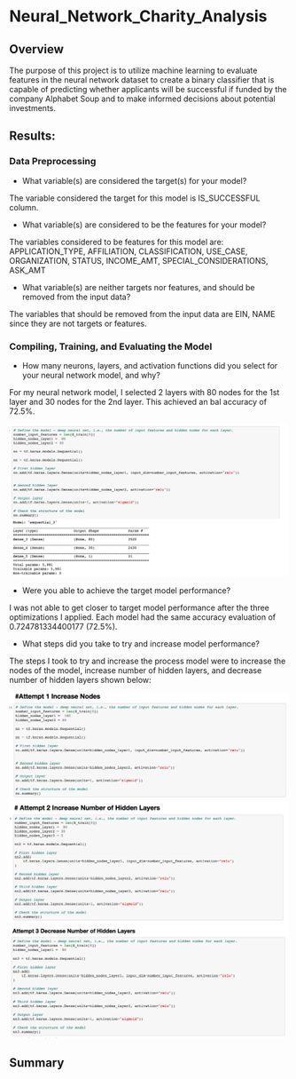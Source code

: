 # Neural_Network_Charity_Analysis

## Overview

The purpose of this project is to utilize machine learning to evaluate features in the neural network dataset to create a binary classifier that is capable of predicting whether applicants will be successful if funded by the company Alphabet Soup and to make informed decisions about potential investments. 

## Results: 
### Data Preprocessing
- What variable(s) are considered the target(s) for your model?

The variable considered the target for this model is IS_SUCCESSFUL column.

- What variable(s) are considered to be the features for your model?

The variables considered to be features for this model are: APPLICATION_TYPE, AFFILIATION, CLASSIFICATION, USE_CASE, ORGANIZATION, 
STATUS, INCOME_AMT, SPECIAL_CONSIDERATIONS, ASK_AMT

- What variable(s) are neither targets nor features, and should be removed from the input data?

The variables that should be removed from the input data are EIN, NAME since they are not targets or features. 


### Compiling, Training, and Evaluating the Model

- How many neurons, layers, and activation functions did you select for your neural network model, and why?

For my neural network model, I selected 2 layers with 80 nodes for the 1st layer and 30 nodes for the 2nd layer. This achieved an bal accuracy of 72.5%. 

![alt_text](https://github.com/NassimNatA/Neural_Network_Charity_Analysis/blob/main/Screen%20Shot%202021-01-10%20at%202.09.08%20PM.png)

- Were you able to achieve the target model performance?

I was not able to get closer to target model performance after the three optimizations I applied. Each model had the same accuracy evaluation of 0.724781334400177 (72.5%). 

- What steps did you take to try and increase model performance?

The steps I took to try and increase the process model were to increase the nodes of the model, increase number of hidden layers, and decrease number of hidden layers shown below: 

![alt_text](https://github.com/NassimNatA/Neural_Network_Charity_Analysis/blob/main/Screen%20Shot%202021-01-10%20at%202.18.39%20PM.png)
![alt_text](https://github.com/NassimNatA/Neural_Network_Charity_Analysis/blob/main/Screen%20Shot%202021-01-10%20at%202.18.31%20PM.png)
![alt_text](https://github.com/NassimNatA/Neural_Network_Charity_Analysis/blob/main/Screen%20Shot%202021-01-10%20at%202.18.25%20PM.png)
## Summary
